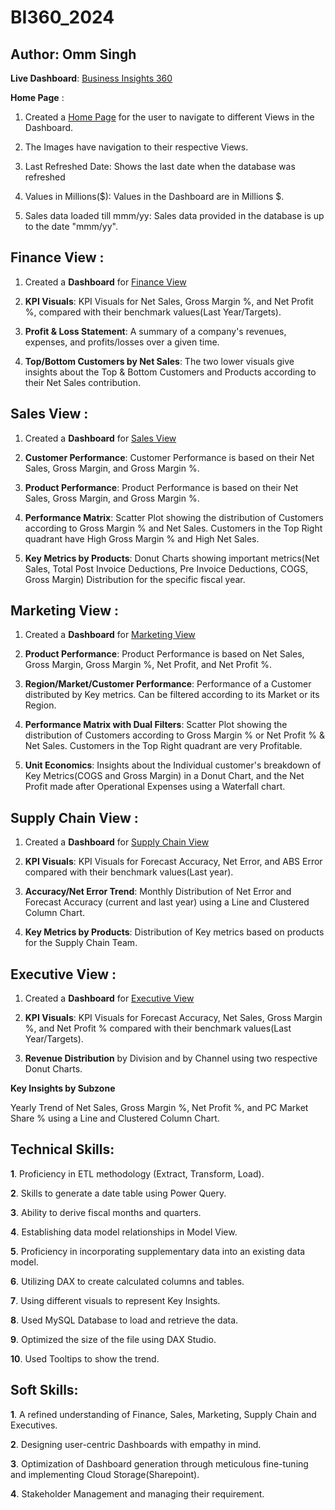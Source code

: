 # BI360_2024
Author: Omm Singh
------------------------------------------------------------------------------------------------
**Live Dashboard**: [Business Insights 360](https://app.powerbi.com/view?r=eyJrIjoiMWJkNzA5MjEtZDYzNy00ZGI2LTkyZTEtYjc2NzYzYTRjZGU0IiwidCI6ImM2ZTU0OWIzLTVmNDUtNDAzMi1hYWU5LWQ0MjQ0ZGM1YjJjNCJ9)

**Home Page** :

1. Created a [Home Page](https://github.com/Ommsinggh/BI360_2024/blob/d51a8bace85ded4b871e7be7813849ed082d67a1/Home%20Page.png) for the user to navigate to different Views in the Dashboard.

2. The Images have navigation to their respective Views.

3. Last Refreshed Date: Shows the last date when the database was refreshed

4. Values in Millions($):  Values in the Dashboard are in Millions $.

5. Sales data loaded till mmm/yy: Sales data provided in the database is up to the date "mmm/yy".

**Finance View** :
------------------------------------------------------------------------------------------------
1. Created a **Dashboard** for [Finance View](https://github.com/Ommsinggh/BI360_2024/blob/d51a8bace85ded4b871e7be7813849ed082d67a1/Finance%20View.png)

2. **KPI Visuals**: KPI Visuals for Net Sales, Gross Margin %, and Net Profit %, compared with their benchmark values(Last Year/Targets).

3. **Profit & Loss Statement**: A summary of a company's revenues, expenses, and profits/losses over a given time.

4. **Top/Bottom Customers by Net Sales**: The two lower visuals give insights about the Top & Bottom Customers and Products according to their Net Sales contribution.

**Sales View** :
------------------------------------------------------------------------------------------------
1. Created a **Dashboard** for [Sales View](https://github.com/Ommsinggh/BI360_2024/blob/d51a8bace85ded4b871e7be7813849ed082d67a1/Sales%20View.png)

2. **Customer Performance**: Customer Performance is based on their Net Sales, Gross Margin, and Gross Margin %.

3. **Product Performance**: Product Performance is based on their Net Sales, Gross Margin, and Gross Margin %.

4. **Performance Matrix**: Scatter Plot showing the distribution of Customers according to Gross Margin % and Net Sales. Customers in the Top Right quadrant have High Gross Margin % and High Net Sales.

5. **Key Metrics by Products**: Donut Charts showing important metrics(Net Sales, Total Post Invoice Deductions, Pre Invoice Deductions, COGS, Gross Margin) Distribution for the specific fiscal year.

**Marketing View** :
------------------------------------------------------------------------------------------------
1. Created a **Dashboard** for [Marketing View](https://github.com/Ommsinggh/BI360_2024/blob/d51a8bace85ded4b871e7be7813849ed082d67a1/Marketing%20View.png)

2. **Product Performance**: Product Performance is based on Net Sales, Gross Margin, Gross Margin %, Net Profit, and Net Profit %.

3. **Region/Market/Customer Performance**: Performance of a Customer distributed by Key metrics. Can be filtered according to its Market or its Region.

4. **Performance Matrix with Dual Filters**: Scatter Plot showing the distribution of Customers according to Gross Margin % or Net Profit % & Net Sales. Customers in the Top Right quadrant are very Profitable.

5. **Unit Economics**: Insights about the Individual customer's breakdown of Key Metrics(COGS and Gross Margin) in a Donut Chart, and the Net Profit made after Operational Expenses using a Waterfall chart.

**Supply Chain View** :
------------------------------------------------------------------------------------------------
1. Created a **Dashboard** for [Supply Chain View](https://github.com/Ommsinggh/BI360_2024/blob/d51a8bace85ded4b871e7be7813849ed082d67a1/Supply%20Chain%20View.png)

2. **KPI Visuals**: KPI Visuals for Forecast Accuracy, Net Error, and ABS Error compared with their benchmark values(Last year).

3. **Accuracy/Net Error Trend**: Monthly Distribution of Net Error and Forecast Accuracy (current and last year) using a Line and Clustered Column Chart.

4. **Key Metrics by Products**: Distribution of Key metrics based on products for the Supply Chain Team.

**Executive View** :
------------------------------------------------------------------------------------------------
1. Created a **Dashboard** for [Executive View](https://github.com/Ommsinggh/BI360_2024/blob/d51a8bace85ded4b871e7be7813849ed082d67a1/Executive%20View.png)

2. **KPI Visuals**: KPI Visuals for Forecast Accuracy, Net Sales, Gross Margin %, and Net Profit % compared with their benchmark values(Last Year/Targets).

3. **Revenue Distribution** by Division and by Channel using two respective Donut Charts.

**Key Insights by Subzone**

Yearly Trend of Net Sales, Gross Margin %, Net Profit %, and PC Market Share % using a Line and Clustered Column Chart.


**Technical Skills**:
------------------------------------------------------------------------------------------------
**1**. Proficiency in ETL methodology (Extract, Transform, Load).
 
**2**. Skills to generate a date table using Power Query.
 
**3**. Ability to derive fiscal months and quarters.
 
**4**.  Establishing data model relationships in Model View.

**5**. Proficiency in incorporating supplementary data into an existing data model.

**6**. Utilizing DAX to create calculated columns and tables.

**7**. Using different visuals to represent Key Insights.

**8**. Used MySQL Database to load and retrieve the data.

**9**. Optimized the size of the file using DAX Studio.

**10**. Used Tooltips to show the trend.

**Soft Skills**:
 -----------------------------------------------------------------------------------------------
**1**. A refined understanding of Finance, Sales, Marketing, Supply Chain and Executives.

**2**. Designing user-centric Dashboards with empathy in mind.

**3**. Optimization of Dashboard generation through meticulous fine-tuning and implementing Cloud Storage(Sharepoint).

**4**. Stakeholder Management and managing their requirement.
